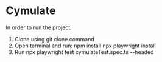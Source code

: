 # Cymulate

In order to run the project:
1. Clone using git clone command
2. Open terminal and run:
npm install
npx playwright install 
3. Run npx playwright test cymulateTest.spec.ts --headed
